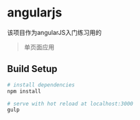 # angularjs
该项目作为angularJS入门练习用的

> 单页面应用

## Build Setup

``` bash
# install dependencies
npm install

# serve with hot reload at localhost:3000
gulp
```
